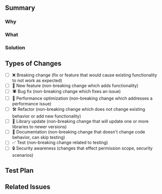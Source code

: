 ## Summary
<!--- Add some bells and whistles for PR template. --->

### Why
<!--- Clearly define the issue or problem that your changes address. 
Describe what is currently not working as expected or what feature is missing. --->

### What
<!--- Provide a high-level overview of what has been modified, added, or removed in the codebase. 
This could include new features, bug fixes, refactoring efforts, or performance optimizations. --->

### Solution
<!--- Describe the architectural or design decisions you made while implementing the changes.
Explain the thought process behind your approach and how it aligns with best practices or existing patterns in the codebase. --->

## Types of Changes
<!--- What types of changes does your code introduce? Put an `x` in all the boxes that apply --->
- [ ] ❌ Breaking change (fix or feature that would cause existing functionality to not work as expected)
- [ ] 🚀 New feature (non-breaking change which adds functionality)
- [ ] 🕷 Bug fix (non-breaking change which fixes an issue)
- [ ] 👏 Performance optimization (non-breaking change which addresses a performance issue)
- [ ] 🛠 Refactor (non-breaking change which does not change existing behavior or add new functionality)
- [ ] 📗 Library update (non-breaking change that will update one or more libraries to newer versions)
- [ ] 📝 Documentation (non-breaking change that doesn't change code behavior, can skip testing)
- [ ] ✅ Test (non-breaking change related to testing)
- [ ] 🔒 Security awareness (changes that effect permission scope, security scenarios)

## Test Plan
<!--- Please input steps on how to test this PR, including evidence in the form of captured images or videos. If this is not necessary, provide the reason why. --->

## Related Issues
<!---Add a reference section for management tickets, and relevant conversations.--->
